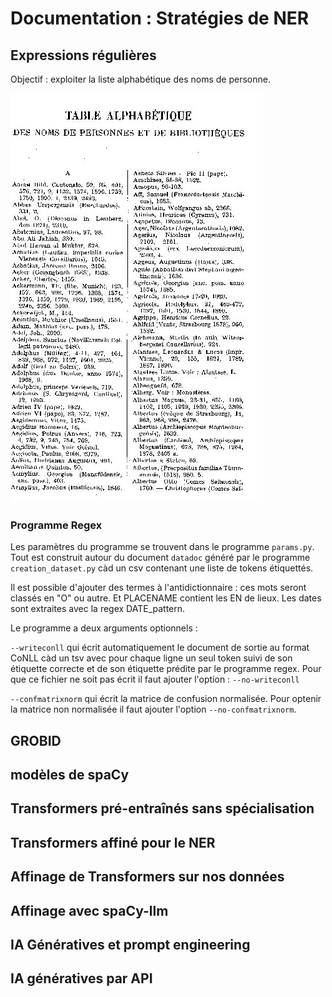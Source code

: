 # Documentation : Stratégies de NER

## Expressions régulières

Objectif : exploiter la liste alphabétique des noms de personne.  

![liste_alpha](images/table_alpha.jpg)

### Programme Regex

Les paramètres du programme se trouvent dans le programme ```params.py```. Tout est construit autour du document ```datadoc``` généré par le programme ```creation_dataset.py``` càd un csv contenant une liste de tokens étiquettés.

Il est possible d'ajouter des termes à l'antidictionnaire : ces mots seront classés en "O" ou autre. Et PLACENAME contient les EN de lieux. Les dates sont extraites avec la regex DATE_pattern. 

Le programme a deux arguments optionnels :

 ```--writeconll``` qui écrit automatiquement le document de sortie au format CoNLL càd un tsv avec pour chaque ligne un seul token suivi de son étiquette correcte et de son étiquette prédite par le programme regex. Pour que ce fichier ne soit pas écrit il faut ajouter l'option : ```--no-writeconll```


```--confmatrixnorm``` qui écrit la matrice de confusion normalisée. Pour optenir la matrice non normalisée il faut ajouter l'option ```--no-confmatrixnorm```. 



## GROBID

## modèles de spaCy

## Transformers pré-entraînés sans spécialisation



## Transformers affiné pour le NER

## Affinage de Transformers sur nos données

## Affinage avec spaCy-llm

## IA Génératives et prompt engineering

## IA génératives par API
